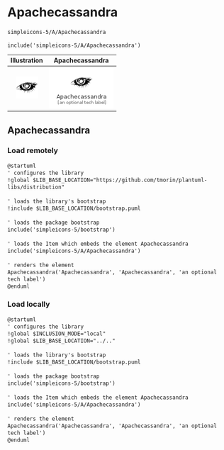 # Apachecassandra


```text
simpleicons-5/A/Apachecassandra
```

```text
include('simpleicons-5/A/Apachecassandra')
```



| Illustration | Apachecassandra |
| :---: | :---: |
| ![illustration for Illustration](../../simpleicons-5/A/Apachecassandra.png) | ![illustration for Apachecassandra](../../simpleicons-5/A/Apachecassandra.Local.png) |




## Apachecassandra

### Load remotely
```plantuml
@startuml
' configures the library
!global $LIB_BASE_LOCATION="https://github.com/tmorin/plantuml-libs/distribution"

' loads the library's bootstrap
!include $LIB_BASE_LOCATION/bootstrap.puml

' loads the package bootstrap
include('simpleicons-5/bootstrap')

' loads the Item which embeds the element Apachecassandra
include('simpleicons-5/A/Apachecassandra')

' renders the element
Apachecassandra('Apachecassandra', 'Apachecassandra', 'an optional tech label')
@enduml
```

### Load locally
```plantuml
@startuml
' configures the library
!global $INCLUSION_MODE="local"
!global $LIB_BASE_LOCATION="../.."

' loads the library's bootstrap
!include $LIB_BASE_LOCATION/bootstrap.puml

' loads the package bootstrap
include('simpleicons-5/bootstrap')

' loads the Item which embeds the element Apachecassandra
include('simpleicons-5/A/Apachecassandra')

' renders the element
Apachecassandra('Apachecassandra', 'Apachecassandra', 'an optional tech label')
@enduml
```

